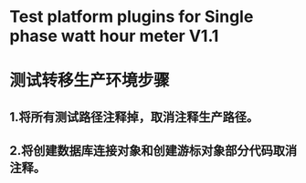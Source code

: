 # Test platform plugins for Single phase watt hour meter V1.1

# 测试转移生产环境步骤
## 1.将所有测试路径注释掉，取消注释生产路径。
## 2.将创建数据库连接对象和创建游标对象部分代码取消注释。